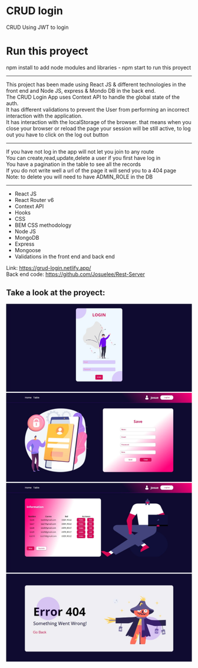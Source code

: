# CRUD login

CRUD Using JWT to login
<br/>

# Run this proyect

npm install to add node modules and libraries - npm start to run this proyect

<hr/>
This project has been made using React JS & different technologies in the front end and Node JS, express & Mondo DB in the back end. 
<br/>
The CRUD Login App uses Context API to handle the global state of the auth. 
<br/>
It has different validations to prevent the User from performing an incorrect interaction with the application.
<br/>
It has interaction with the localStorage of the browser. that means when you close your browser or reload the page your session will be still active, to log out you have to click on the log out button
<br/>

<hr/>
If you have not log in the app will not let you join to any route
<br/>
You can create,read,update,delete a user if you first have log in
<br/>
You have a pagination in the table to see all the records
<br/>
If you do not write well a url of the page it will send you to a 404 page
<br/>
Note: to delete you will need to have ADMIN_ROLE in the DB
<br/>
<hr/>

- React JS
- React Router v6
- Context API
- Hooks
- CSS
- BEM CSS methodology
- Node JS
- MongoDB
- Express
- Mongoose
- Validations in the front end and back end

Link: https://grud-login.netlify.app/
<br/>
Back end code: https://github.com/Josuelee/Rest-Server

## Take a look at the proyect:

![login](src/assets/login.jpeg)
![create](src/assets/create.jpeg)
![read](src/assets/read.jpeg)
![404](src/assets/404image.jpg)
